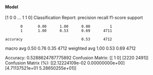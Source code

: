 #### Model
[1 0 0 ... 1 1 0]
Classification Report:
              precision    recall  f1-score   support

           0       0.00      1.00      0.00         1
           1       1.00      0.53      0.69      4711

    accuracy                           0.53      4712
   macro avg       0.50      0.76      0.35      4712
weighted avg       1.00      0.53      0.69      4712

Accuracy: 0.5288624787775892
Confusion Matrix:
[[   1    0]
 [2220 2491]]
Confusion Matrix (%):
[[2.12224109e-02 0.00000000e+00]
 [4.71137521e+01 5.28650255e+01]]
